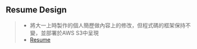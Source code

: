 ## Resume Design

> - 將大一上時製作的個人簡歷做內容上的修改，但程式碼的框架保持不變，並部署於AWS S3中呈現
> - [Resume](https://07170142.s3.amazonaws.com/resume/index.html)
